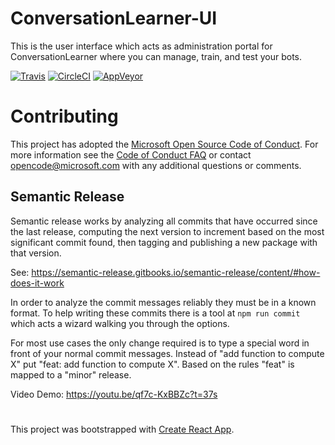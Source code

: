 # ConversationLearner-UI

This is the user interface which acts as administration portal for ConversationLearner where you can manage, train, and test your bots.

[![Travis](https://travis-ci.org/Microsoft/ConversationLearner-UI.svg?branch=master)](https://travis-ci.com/Microsoft/ConversationLearner-UI)
[![CircleCI](https://circleci.com/gh/Microsoft/ConversationLearner-UI.svg?style=shield)](https://circleci.com/gh/Microsoft/ConversationLearner-UI)
[![AppVeyor](https://ci.appveyor.com/api/projects/status/github/Microsoft/ConversationLearner-UI?branch=master&svg=true)](https://ci.appveyor.com/project/conversationlearner/conversationlearner-ui)

# Contributing

This project has adopted the [Microsoft Open Source Code of Conduct](https://opensource.microsoft.com/codeofconduct/). For more information see the [Code of Conduct FAQ](https://opensource.microsoft.com/codeofconduct/faq/) or contact [opencode@microsoft.com](mailto:opencode@microsoft.com) with any additional questions or comments.

## Semantic Release

Semantic release works by analyzing all commits that have occurred since the last release, computing the next version to increment based on the most significant commit found, then tagging and publishing a new package with that version.

See: https://semantic-release.gitbooks.io/semantic-release/content/#how-does-it-work

In order to analyze the commit messages reliably they must be in a known format.  To help writing these commits there is a tool at `npm run commit` which acts a wizard walking you through the options.

For most use cases the only change required is to type a special word in front of your normal commit messages. Instead of "add function to compute X" put "feat: add function to compute X".  Based on the rules "feat" is mapped to a "minor" release.

Video Demo: https://youtu.be/qf7c-KxBBZc?t=37s

#

This project was bootstrapped with [Create React App](https://github.com/facebookincubator/create-react-app).

